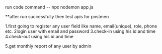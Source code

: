 run code command -- npx nodemon app.js

**after run successfully then test apis for postmen

1.first going to register any user field like name, email(unique), role, phone etc.
2login user with email and password
3.check-in using his id and time
4.check-out using  his id and time

5.get monthly report of any user by admin 
